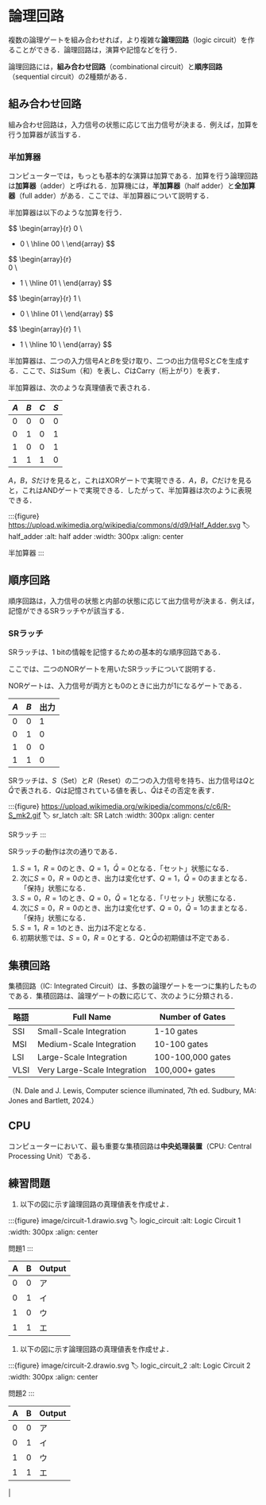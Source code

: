 # 論理回路

複数の論理ゲートを組み合わせれば，より複雑な**論理回路**（logic circuit）を作ることができる．論理回路は，演算や記憶などを行う．

論理回路には，**組み合わせ回路**（combinational circuit）と**順序回路**（sequential circuit）の2種類がある．

## 組み合わせ回路

組み合わせ回路は，入力信号の状態に応じて出力信号が決まる．例えば，加算を行う加算器が該当する．

### 半加算器

コンピューターでは，もっとも基本的な演算は加算である．加算を行う論理回路は**加算器**（adder）と呼ばれる．加算機には，**半加算器**（half adder）と**全加算器**（full adder）がある．ここでは、半加算器について説明する．

半加算器は以下のような加算を行う．

$$
\begin{array}{r}
  0 \\
+ 0 \\
\hline
  00 \\
\end{array}
$$

$$
\begin{array}{r}  
0 \\
+ 1 \\
\hline
  01 \\
\end{array}
$$

$$
\begin{array}{r}
  1 \\
+ 0 \\
\hline
  01 \\
\end{array}
$$

$$
\begin{array}{r}
  1 \\
+ 1 \\
\hline
  10 \\
\end{array}
$$

半加算器は、二つの入力信号$A$と$B$を受け取り、二つの出力信号$S$と$C$を生成する．ここで、$S$はSum（和）を表し、$C$はCarry（桁上がり）を表す．

半加算器は、次のような真理値表で表される．

| $A$ | $B$ | $C$ | $S$ |
| --- | --- | --- | --- |
| 0   | 0   | 0   | 0   |
| 0   | 1   | 0   | 1   |
| 1   | 0   | 0   | 1   |
| 1   | 1   | 1   | 0   |

$A$，$B$，$S$だけを見ると，これはXORゲートで実現できる．$A$，$B$，$C$だけを見ると，これはANDゲートで実現できる．したがって、半加算器は次のように表現できる．

:::{figure} https://upload.wikimedia.org/wikipedia/commons/d/d9/Half_Adder.svg
:label: half_adder
:alt: half adder
:width: 300px
:align: center

半加算器
:::

## 順序回路

順序回路は，入力信号の状態と内部の状態に応じて出力信号が決まる．例えば，記憶ができるSRラッチやが該当する．

### SRラッチ

SRラッチは、1 bitの情報を記憶するための基本的な順序回路である．

ここでは、二つのNORゲートを用いたSRラッチについて説明する．

NORゲートは、入力信号が両方とも0のときに出力が1になるゲートである．

| $A$ | $B$ | 出力 |
| --- | --- | ---- |
| 0   | 0   | 1    |
| 0   | 1   | 0    |
| 1   | 0   | 0    |
| 1   | 1   | 0    |

SRラッチは、$S$（Set）と$R$（Reset）の二つの入力信号を持ち、出力信号は$Q$と$\bar{Q}$で表される．$Q$は記憶されている値を表し、$\bar{Q}$はその否定を表す．

:::{figure} https://upload.wikimedia.org/wikipedia/commons/c/c6/R-S_mk2.gif
:label: sr_latch
:alt: SR Latch
:width: 300px
:align: center

SRラッチ
:::

SRラッチの動作は次の通りである．

1. $S = 1$，$R = 0$のとき、$Q = 1$，$\bar{Q} = 0$となる．「セット」状態になる．
2. 次に$S = 0$，$R = 0$のとき、出力は変化せず、$Q = 1$，$\bar{Q} = 0$のままとなる．「保持」状態になる．
3. $S = 0$，$R = 1$のとき、$Q = 0$，$\bar{Q} = 1$となる．「リセット」状態になる．
4. 次に$S = 0$，$R = 0$のとき、出力は変化せず、$Q = 0$，$\bar{Q} = 1$のままとなる．「保持」状態になる．
5. $S = 1$，$R = 1$のとき、出力は不定となる．
6. 初期状態では、$S = 0$，$R = 0$とする．$Q$と$\bar{Q}$の初期値は不定である．

## 集積回路

集積回路（IC: Integrated Circuit）は、多数の論理ゲートを一つに集約したものである．集積回路は、論理ゲートの数に応じて、次のように分類される．

| 略語 | Full Name                    | Number of Gates   |
| ---- | ---------------------------- | ----------------- |
| SSI  | Small-Scale Integration      | 1-10 gates        |
| MSI  | Medium-Scale Integration     | 10-100 gates      |
| LSI  | Large-Scale Integration      | 100-100,000 gates |
| VLSI | Very Large-Scale Integration | 100,000+ gates    |

（N. Dale and J. Lewis, Computer science illuminated, 7th ed. Sudbury, MA: Jones and Bartlett, 2024.）

## CPU

コンピューターにおいて、最も重要な集積回路は**中央処理装置**（CPU: Central Processing Unit）である．

## 練習問題

1. 以下の図に示す論理回路の真理値表を作成せよ．

:::{figure} image/circuit-1.drawio.svg
:label: logic_circuit
:alt: Logic Circuit 1
:width: 300px
:align: center

問題1
:::

| A    | B   | Output |
| :--- | --- | ------ |
| 0    | 0   | ア     |
| 0    | 1   | イ     |
| 1    | 0   | ウ     |
| 1    | 1   | エ     |

1. 以下の図に示す論理回路の真理値表を作成せよ．

:::{figure} image/circuit-2.drawio.svg
:label: logic_circuit_2
:alt: Logic Circuit 2
:width: 300px
:align: center

問題2
:::

| A    | B   | Output |
| :--- | --- | ------ |
| 0    | 0   | ア     |
| 0    | 1   | イ     |
| 1    | 0   | ウ     |
| 1    | 1   | エ     |

 

<!-- ## 解答例

| A    | B   | Output |
| :--- | --- | ------ |
| 0    | 0   | 1      |
| 0    | 1   | 0      |
| 1    | 0   | 0      |
| 1    | 1   | 1      |


| A    | B   | Output |
| :--- | --- | ------ |
| 0    | 0   | 0      |
| 0    | 1   | 1      |
| 1    | 0   | 1      |
| 1    | 1   | 1      | --> |